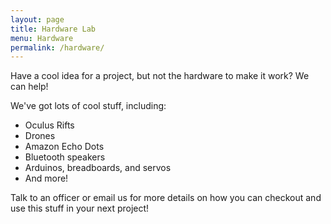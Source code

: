 ```yaml
---
layout: page
title: Hardware Lab
menu: Hardware
permalink: /hardware/
---
```


Have a cool idea for a project, but not the hardware to make it work?
We can help!

We've got lots of cool stuff, including:
 * Oculus Rifts
 * Drones
 * Amazon Echo Dots
 * Bluetooth speakers
 * Arduinos, breadboards, and servos
 * And more!

Talk to an officer or email us for more details on how you can checkout
and use this stuff in your next project!
